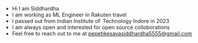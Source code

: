 * Hi I am Siddhardha
* I am working as ML Engineer in Rakuten travel
* I passed out from Indian Institute oF Technology Indore in 2023
* I am always open and interested for open source colloborations
* Feel free to reach out to me at pepetikesavasiddhardha5555@gmail.com
